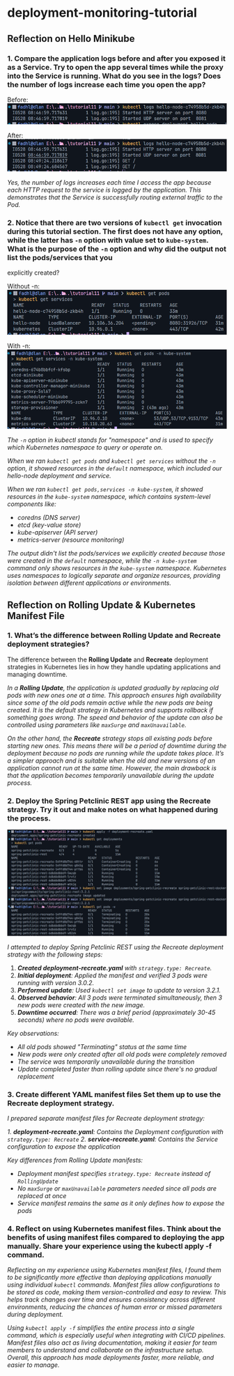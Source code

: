 # deployment-monitoring-tutorial

## Reflection on Hello Minikube

### 1. Compare the application logs before and after you exposed it as a Service. Try to open the app several times while the proxy into the Service is running. What do you see in the logs? Does the number of logs increase each time you open the app?

Before:
![alt text](image.png)

After:
![alt text](image-1.png)

*Yes, the number of logs increases each time I access the app because each HTTP request to the service is logged by the application. This demonstrates that the Service is successfully routing external traffic to the Pod.*

### 2. Notice that there are two versions of `kubectl get` invocation during this tutorial section. The first does not have any option, while the latter has `-n` option with value set to `kube-system`. What is the purpose of the `-n` option and why did the output not list the pods/services that you
explicitly created?

Without -n:
![alt text](image-2.png)

With -n:
![alt text](image-3.png)

*The `-n` option in kubectl stands for "namespace" and is used to specify which Kubernetes namespace to query or operate on.*

*When we ran `kubectl get pods` and `kubectl get services` without the `-n` option, it showed resources in the `default` namespace, which included our hello-node deployment and service.*

*When we ran `kubectl get pods,services -n kube-system`, it showed resources in the `kube-system` namespace, which contains system-level components like:*
- *coredns (DNS server)*
- *etcd (key-value store)*
- *kube-apiserver (API server)*
- *metrics-server (resource monitoring)*

*The output didn't list the pods/services we explicitly created because those were created in the `default` namespace, while the `-n kube-system` command only shows resources in the `kube-system` namespace. Kubernetes uses namespaces to logically separate and organize resources, providing isolation between different applications or environments.*

## Reflection on Rolling Update & Kubernetes Manifest File

### 1. What’s the difference between Rolling Update and Recreate deployment strategies?

The difference between the **Rolling Update** and **Recreate** deployment strategies in Kubernetes lies in how they handle updating applications and managing downtime.

*In a **Rolling Update**, the application is updated gradually by replacing old pods with new ones one at a time. This approach ensures high availability since some of the old pods remain active while the new pods are being created. It is the default strategy in Kubernetes and supports rollback if something goes wrong. The speed and behavior of the update can also be controlled using parameters like `maxSurge` and `maxUnavailable`.*

*On the other hand, the **Recreate** strategy stops all existing pods before starting new ones. This means there will be a period of downtime during the deployment because no pods are running while the update takes place. It’s a simpler approach and is suitable when the old and new versions of an application cannot run at the same time. However, the main drawback is that the application becomes temporarily unavailable during the update process.*

### 2. Deploy the Spring Petclinic REST app using the Recreate strategy. Try it out and make notes on what happened during the process.

![alt text](image-4.png)

*I attempted to deploy Spring Petclinic REST using the Recreate deployment strategy with the following steps:*

1. ***Created deployment-recreate.yaml** with `strategy.type: Recreate`.*
2. ***Initial deployment**: Applied the manifest and verified 3 pods were running with version 3.0.2.*
3. ***Performed update**: Used `kubectl set image` to update to version 3.2.1.*
4. ***Observed behavior**: All 3 pods were terminated simultaneously, then 3 new pods were created with the new image.*
5. ***Downtime occurred**: There was a brief period (approximately 30-45 seconds) where no pods were available.*

*Key observations:*
- *All old pods showed "Terminating" status at the same time*
- *New pods were only created after all old pods were completely removed*
- *The service was temporarily unavailable during the transition*
- *Update completed faster than rolling update since there's no gradual replacement*

### 3. Create different YAML manifest files Set them up to use the Recreate deployment strategy.

*I prepared separate manifest files for Recreate deployment strategy:*

*1. **deployment-recreate.yaml**: Contains the Deployment configuration with `strategy.type: Recreate`*
*2. **service-recreate.yaml**: Contains the Service configuration to expose the application*

*Key differences from Rolling Update manifests:*
- *Deployment manifest specifies `strategy.type: Recreate` instead of `RollingUpdate`*
- *No `maxSurge` or `maxUnavailable` parameters needed since all pods are replaced at once*
- *Service manifest remains the same as it only defines how to expose the pods*

### 4. Reflect on using Kubernetes manifest files. Think about the benefits of using manifest files compared to deploying the app manually. Share your experience using the kubectl apply -f command.

*Reflecting on my experience using Kubernetes manifest files, I found them to be significantly more effective than deploying applications manually using individual `kubectl` commands. Manifest files allow configurations to be stored as code, making them version-controlled and easy to review. This helps track changes over time and ensures consistency across different environments, reducing the chances of human error or missed parameters during deployment.*

*Using `kubectl apply -f` simplifies the entire process into a single command, which is especially useful when integrating with CI/CD pipelines. Manifest files also act as living documentation, making it easier for team members to understand and collaborate on the infrastructure setup. Overall, this approach has made deployments faster, more reliable, and easier to manage.*
